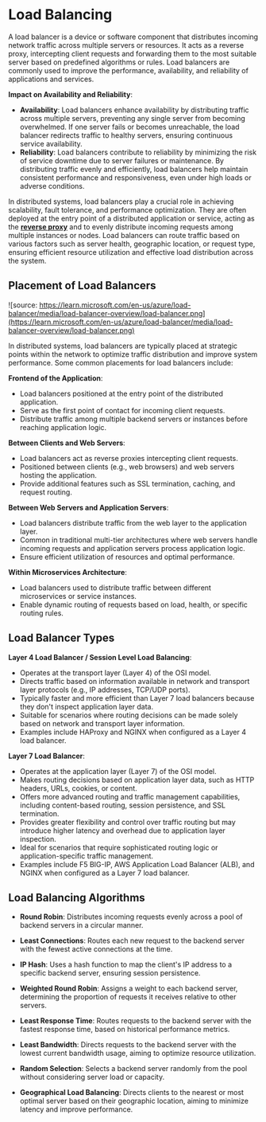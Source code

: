 # Load Balancing

A load balancer is a device or software component that distributes incoming network traffic across multiple servers or resources. It acts as a reverse proxy, intercepting client requests and forwarding them to the most suitable server based on predefined algorithms or rules. Load balancers are commonly used to improve the performance, availability, and reliability of applications and services.

**Impact on Availability and Reliability**:

- **Availability**: Load balancers enhance availability by distributing traffic across multiple servers, preventing any single server from becoming overwhelmed. If one server fails or becomes unreachable, the load balancer redirects traffic to healthy servers, ensuring continuous service availability.
- **Reliability**: Load balancers contribute to reliability by minimizing the risk of service downtime due to server failures or maintenance. By distributing traffic evenly and efficiently, load balancers help maintain consistent performance and responsiveness, even under high loads or adverse conditions.

In distributed systems, load balancers play a crucial role in achieving scalability, fault tolerance, and performance optimization. They are often deployed at the entry point of a distributed application or service, acting as the [**reverse proxy**](./Proxy%20and%20Reverse%20Proxy.md#Reverse%20Proxy) and to evenly distribute incoming requests among multiple instances or nodes. Load balancers can route traffic based on various factors such as server health, geographic location, or request type, ensuring efficient resource utilization and effective load distribution across the system.

## Placement of Load Balancers

![source: https://learn.microsoft.com/en-us/azure/load-balancer/media/load-balancer-overview/load-balancer.png](https://learn.microsoft.com/en-us/azure/load-balancer/media/load-balancer-overview/load-balancer.png)

In distributed systems, load balancers are typically placed at strategic points within the network to optimize traffic distribution and improve system performance. Some common placements for load balancers include:

**Frontend of the Application**:

- Load balancers positioned at the entry point of the distributed application.
- Serve as the first point of contact for incoming client requests.
- Distribute traffic among multiple backend servers or instances before reaching application logic.

**Between Clients and Web Servers**:

- Load balancers act as reverse proxies intercepting client requests.
- Positioned between clients (e.g., web browsers) and web servers hosting the application.
- Provide additional features such as SSL termination, caching, and request routing.

**Between Web Servers and Application Servers**:

- Load balancers distribute traffic from the web layer to the application layer.
- Common in traditional multi-tier architectures where web servers handle incoming requests and application servers process application logic.
- Ensure efficient utilization of resources and optimal performance.

**Within Microservices Architecture**:

- Load balancers used to distribute traffic between different microservices or service instances.
- Enable dynamic routing of requests based on load, health, or specific routing rules.

## Load Balancer Types

**Layer 4 Load Balancer / Session Level Load Balancing**:

- Operates at the transport layer (Layer 4) of the OSI model.
- Directs traffic based on information available in network and transport layer protocols (e.g., IP addresses, TCP/UDP ports).
- Typically faster and more efficient than Layer 7 load balancers because they don't inspect application layer data.
- Suitable for scenarios where routing decisions can be made solely based on network and transport layer information.
- Examples include HAProxy and NGINX when configured as a Layer 4 load balancer.

**Layer 7 Load Balancer**:

- Operates at the application layer (Layer 7) of the OSI model.
- Makes routing decisions based on application layer data, such as HTTP headers, URLs, cookies, or content.
- Offers more advanced routing and traffic management capabilities, including content-based routing, session persistence, and SSL termination.
- Provides greater flexibility and control over traffic routing but may introduce higher latency and overhead due to application layer inspection.
- Ideal for scenarios that require sophisticated routing logic or application-specific traffic management.
- Examples include F5 BIG-IP, AWS Application Load Balancer (ALB), and NGINX when configured as a Layer 7 load balancer.

## Load Balancing Algorithms

- **Round Robin**: Distributes incoming requests evenly across a pool of backend servers in a circular manner.

- **Least Connections**: Routes each new request to the backend server with the fewest active connections at the time.

- **IP Hash**: Uses a hash function to map the client's IP address to a specific backend server, ensuring session persistence.

- **Weighted Round Robin**: Assigns a weight to each backend server, determining the proportion of requests it receives relative to other servers.

- **Least Response Time**: Routes requests to the backend server with the fastest response time, based on historical performance metrics.

- **Least Bandwidth**: Directs requests to the backend server with the lowest current bandwidth usage, aiming to optimize resource utilization.

- **Random Selection**: Selects a backend server randomly from the pool without considering server load or capacity.

- **Geographical Load Balancing**: Directs clients to the nearest or most optimal server based on their geographic location, aiming to minimize latency and improve performance.
